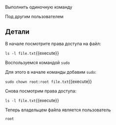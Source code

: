 Выполнить одиночную команду

Под другим пользователем

## Детали

В начале посмотрите права доступа на файл:

`ls -l file.txt`{{execute}}

Воспользуемся командой `sudo`

Для этого в начале команды добавим `sudo`:

`sudo chown root:root file.txt`{{execute}}

Снова посмотрим права доступа:

`ls -l file.txt`{{execute}}

Теперь владельцем файла является пользователь

`root`